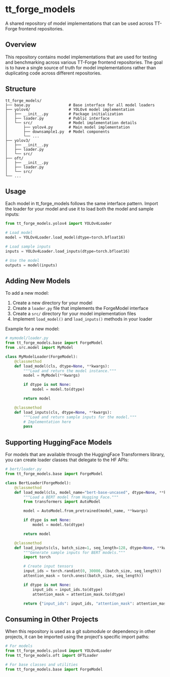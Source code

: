 # tt_forge_models

A shared repository of model implementations that can be used across TT-Forge frontend repositories.

## Overview

This repository contains model implementations that are used for testing and benchmarking across various TT-Forge frontend repositories. The goal is to have a single source of truth for model implementations rather than duplicating code across different repositories.

## Structure

```
tt_forge_models/
├── base.py                 # Base interface for all model loaders
├── yolov4/                 # YOLOv4 model implementation
│   ├── __init__.py         # Package initialization
│   ├── loader.py           # Public interface
│   └── src/                # Model implementation details
│       ├── yolov4.py       # Main model implementation
│       ├── downsample1.py  # Model components
│       └── ...
├── yolov3/
│   ├── __init__.py
│   ├── loader.py
│   └── src/
├── oft/
│   ├── __init__.py
│   ├── loader.py
│   └── src/
└── ...
```

## Usage

Each model in tt_forge_models follows the same interface pattern. Import the loader for your model and use it to load both the model and sample inputs:

```python
from tt_forge_models.yolov4 import YOLOv4Loader

# Load model
model = YOLOv4Loader.load_model(dtype=torch.bfloat16)

# Load sample inputs
inputs = YOLOv4Loader.load_inputs(dtype=torch.bfloat16)

# Use the model
outputs = model(inputs)
```

## Adding New Models

To add a new model:

1. Create a new directory for your model
2. Create a `loader.py` file that implements the ForgeModel interface
3. Create a `src/` directory for your model implementation files
4. Implement `load_model()` and `load_inputs()` methods in your loader

Example for a new model:

```python
# mymodel/loader.py
from tt_forge_models.base import ForgeModel
from .src.model import MyModel

class MyModelLoader(ForgeModel):
    @classmethod
    def load_model(cls, dtype=None, **kwargs):
        """Load and return the model instance."""
        model = MyModel(**kwargs)

        if dtype is not None:
            model = model.to(dtype)

        return model

    @classmethod
    def load_inputs(cls, dtype=None, **kwargs):
        """Load and return sample inputs for the model."""
        # Implementation here
        pass
```

## Supporting HuggingFace Models

For models that are available through the HuggingFace Transformers library, you can create loader classes that delegate to the HF APIs:

```python
# bert/loader.py
from tt_forge_models.base import ForgeModel

class BertLoader(ForgeModel):
    @classmethod
    def load_model(cls, model_name="bert-base-uncased", dtype=None, **kwargs):
        """Load a BERT model from Hugging Face."""
        from transformers import AutoModel

        model = AutoModel.from_pretrained(model_name, **kwargs)

        if dtype is not None:
            model = model.to(dtype)

        return model

    @classmethod
    def load_inputs(cls, batch_size=1, seq_length=128, dtype=None, **kwargs):
        """Generate sample inputs for BERT models."""
        import torch

        # Create input tensors
        input_ids = torch.randint(0, 30000, (batch_size, seq_length))
        attention_mask = torch.ones((batch_size, seq_length))

        if dtype is not None:
            input_ids = input_ids.to(dtype)
            attention_mask = attention_mask.to(dtype)

        return {"input_ids": input_ids, "attention_mask": attention_mask}
```

## Consuming in Other Projects

When this repository is used as a git submodule or dependency in other projects, it can be imported using the project's specific import paths:

```python
# For models
from tt_forge_models.yolov4 import YOLOv4Loader
from tt_forge_models.oft import OFTLoader

# For base classes and utilities
from tt_forge_models.base import ForgeModel
```
